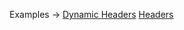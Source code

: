 <p class="ExampleLinks">Examples <span class="ExampleLinksTitleSeparator">-></span> <a href="../../examples/transport-http/dynamic-headers">Dynamic Headers</a> <span class="ExampleLinksSeparator"></span> <a href="../../examples/transport-http/headers">Headers</a></p>
